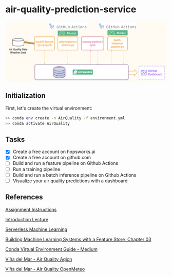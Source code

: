 # air-quality-prediction-service

![](imgs/pipeline.png)

## Initialization

First, let's create the virtual environment:

```bash
>> conda env create -n AirQuality -f environment.yml
>> conda activate AirQuality
```

## Tasks
- [x] Create a free account on hopsworks.ai
- [x] Create a free account on github.com
- [ ] Build and run a feature pipeline on Github Actions
- [ ] Run a training pipeline
- [ ] Build and run a batch inference pipeline on Github Actions
- [ ] Visualize your air quality predictions with a dashboard

## References

[Assignment Instructions](./docs/instructions.pdf)

[Introduction Lecture](./docs/01-introduction.pdf)

[Serverless Machine Learning](./docs/02-serverless-ml.pdf)

[Building Machine Learning Systems with a Feature Store, Chapter 03](https://learning.oreilly.com/library/view/building-machine-learning/9781098165222/)

[Conda Virtual Environment Guide - Medium](https://medium.com/@viraj1604/comprehensive-guide-conda-virtual-environment-d70fafa7cf48)

[Viña del Mar - Air Quality Aqicn](https://aqicn.org/city/chile/vina-del-mar/)

[Viña del Mar - Air Quality OpenMeteo](https://open-meteo.com/en/docs/air-quality-api#latitude=-33.0246&longitude=-71.5518)